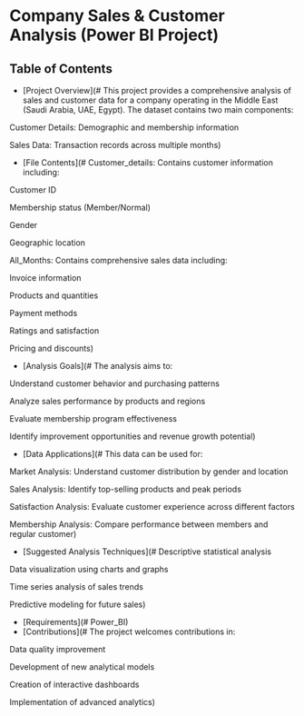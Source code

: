 # Company Sales & Customer Analysis (Power BI Project)

## Table of Contents
- [Project Overview](# This project provides a comprehensive analysis of sales and customer data for a company operating in the Middle East (Saudi Arabia, UAE, Egypt). The dataset contains two main components:

Customer Details: Demographic and membership information

Sales Data: Transaction records across multiple months)
- [File Contents](# Customer_details: Contains customer information including:

Customer ID

Membership status (Member/Normal)

Gender

Geographic location

All_Months: Contains comprehensive sales data including:

Invoice information

Products and quantities

Payment methods

Ratings and satisfaction

Pricing and discounts)
- [Analysis Goals](# The analysis aims to:

Understand customer behavior and purchasing patterns

Analyze sales performance by products and regions

Evaluate membership program effectiveness

Identify improvement opportunities and revenue growth potential)
- [Data Applications](# This data can be used for:

Market Analysis: Understand customer distribution by gender and location

Sales Analysis: Identify top-selling products and peak periods

Satisfaction Analysis: Evaluate customer experience across different factors

Membership Analysis: Compare performance between members and regular customer)
- [Suggested Analysis Techniques](# Descriptive statistical analysis

Data visualization using charts and graphs

Time series analysis of sales trends

Predictive modeling for future sales)
- [Requirements](# Power_BI)
- [Contributions](# The project welcomes contributions in:

Data quality improvement

Development of new analytical models

Creation of interactive dashboards

Implementation of advanced analytics)
